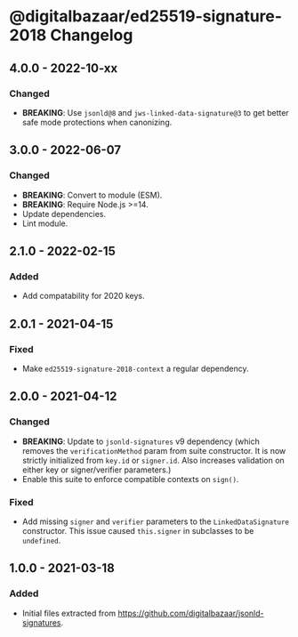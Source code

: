 # @digitalbazaar/ed25519-signature-2018 Changelog

## 4.0.0 - 2022-10-xx

### Changed
- **BREAKING**: Use `jsonld@8` and `jws-linked-data-signature@3`
  to get better safe mode protections when canonizing.

## 3.0.0 - 2022-06-07

### Changed
- **BREAKING**: Convert to module (ESM).
- **BREAKING**: Require Node.js >=14.
- Update dependencies.
- Lint module.

## 2.1.0 - 2022-02-15

### Added
- Add compatability for 2020 keys.

## 2.0.1 - 2021-04-15

### Fixed
- Make `ed25519-signature-2018-context` a regular dependency.

## 2.0.0 - 2021-04-12

### Changed
- **BREAKING**: Update to `jsonld-signatures` v9 dependency (which removes the
  `verificationMethod` param from suite constructor. It is now strictly
  initialized from `key.id` or `signer.id`. Also increases validation on either
  key or signer/verifier parameters.)
- Enable this suite to enforce compatible contexts on `sign()`.

### Fixed
- Add missing `signer` and `verifier` parameters to the `LinkedDataSignature`
  constructor. This issue caused `this.signer` in subclasses to be `undefined`.

## 1.0.0 - 2021-03-18

### Added
- Initial files extracted from https://github.com/digitalbazaar/jsonld-signatures.
